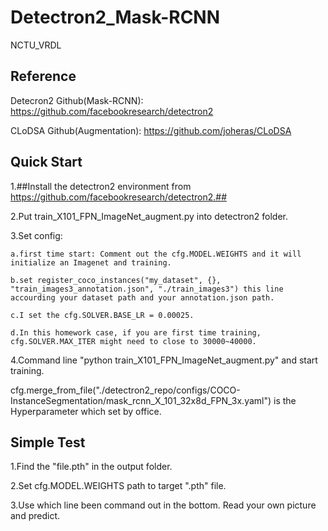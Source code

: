 # Detectron2_Mask-RCNN
NCTU_VRDL

## Reference
Detecron2 Github(Mask-RCNN): https://github.com/facebookresearch/detectron2

CLoDSA Github(Augmentation): https://github.com/joheras/CLoDSA

## Quick Start
1.##Install the detectron2 environment from https://github.com/facebookresearch/detectron2.##

2.Put train_X101_FPN_ImageNet_augment.py into detectron2 folder.

3.Set config:

    a.first time start: Comment out the cfg.MODEL.WEIGHTS and it will initialize an Imagenet and training.
  
    b.set register_coco_instances("my_dataset", {}, "train_images3_annotation.json", "./train_images3") this line accourding your dataset path and your annotation.json path.
  
    c.I set the cfg.SOLVER.BASE_LR = 0.00025.
  
    d.In this homework case, if you are first time training, cfg.SOLVER.MAX_ITER might need to close to 30000~40000.
  
4.Command line "python train_X101_FPN_ImageNet_augment.py" and start training.


cfg.merge_from_file("./detectron2_repo/configs/COCO-InstanceSegmentation/mask_rcnn_X_101_32x8d_FPN_3x.yaml") is the Hyperparameter which set by office.

## Simple Test
1.Find the "file.pth" in the output folder.

2.Set cfg.MODEL.WEIGHTS path to target ".pth" file.

3.Use which line been command out in the bottom. Read your own picture and predict.

